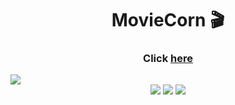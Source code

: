 <h1 align="center">MovieCorn 🎬</h1>
   
<h3 align="center">Click <a href="https://moviecorn.vercel.app/">here</a></h3>   
<img src="https://cdn.discordapp.com/attachments/876799799255531523/1076692986596970607/moviecorn.jpg">
<div align="center">
    <img src="https://img.shields.io/badge/React-20232A?style=for-the-badge&logo=react&logoColor=61DAFB" />
    <img src="https://img.shields.io/badge/styled--components-DB7093?style=for-the-badge&logo=styled-components&logoColor=white" />
    <img src="https://img.shields.io/badge/React_Router-CA4245?style=for-the-badge&logo=react-router&logoColor=white" />
</div>
